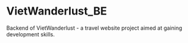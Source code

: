 # VietWanderlust_BE
Backend of VietWanderlust - a travel website project aimed at gaining development skills.

